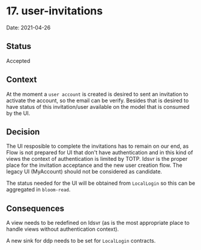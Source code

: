 # 17. user-invitations

Date: 2021-04-26

## Status

Accepted

## Context

At the moment a `user account` is created is desired to sent an invitation to activate the account, so the email can be verify. Besides that is desired to have status of this invitation/user available on the model that is consumed by the UI.

## Decision

The UI resposible to complete the invitations has to remain on our end, as Flow is not prepared for UI that don't have authentication and in this kind of views the context of authentication is limited by TOTP. Idsvr is the proper place for the invitation acceptance and the new user creation flow.
The legacy UI (MyAccount) should not be considered as candidate.

The status needed for the UI will be obtained from `LocalLogin` so this can be aggregated in `bloom-read`.

## Consequences

A view needs to be redefined on Idsvr (as is the most appropriate place to handle views without authentication context). 

A new sink for ddp needs to be set for `LocalLogin` contracts.



